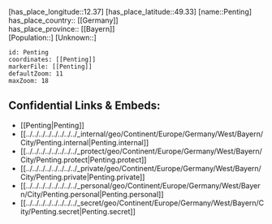 ﻿---
location: [49.33,12.37] 
mapzoom: [7,12] 
mapmarker: city 
type: City
tags:
- geo/City


SpocWebEntityId: 33296
isDeleted: false
confidential: public

---
[has_place_longitude::12.37] 
[has_place_latitude::49.33] 
[name::Penting] 
has_place_country:: [[Germany]]  
has_place_province:: [[Bayern]]  
[Population::] 
[Unknown::] 


```leaflet
id: Penting
coordinates: [[Penting]] 
markerFile: [[Penting]] 
defaultZoom: 11 
maxZoom: 18
```


## Confidential Links & Embeds: 
- [[Penting|Penting]]  
- [[../../../../../../../../_internal/geo/Continent/Europe/Germany/West/Bayern/City/Penting.internal|Penting.internal]] 
- [[../../../../../../../../_protect/geo/Continent/Europe/Germany/West/Bayern/City/Penting.protect|Penting.protect]] 
- [[../../../../../../../../_private/geo/Continent/Europe/Germany/West/Bayern/City/Penting.private|Penting.private]] 
- [[../../../../../../../../_personal/geo/Continent/Europe/Germany/West/Bayern/City/Penting.personal|Penting.personal]] 
- [[../../../../../../../../_secret/geo/Continent/Europe/Germany/West/Bayern/City/Penting.secret|Penting.secret]] 
